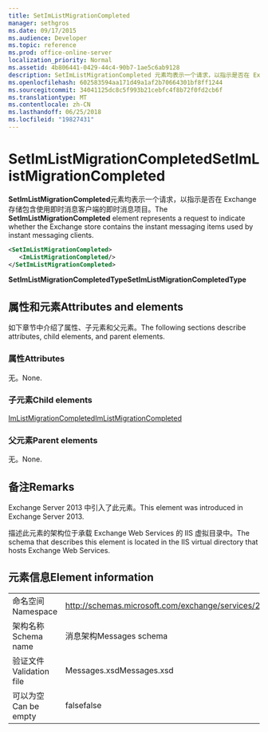 ```yaml
---
title: SetImListMigrationCompleted
manager: sethgros
ms.date: 09/17/2015
ms.audience: Developer
ms.topic: reference
ms.prod: office-online-server
localization_priority: Normal
ms.assetid: 4b806441-0429-44c4-90b7-1ae5c6ab9128
description: SetImListMigrationCompleted 元素均表示一个请求，以指示是否在 Exchange 存储包含使用即时消息客户端的即时消息项目。
ms.openlocfilehash: 602583594aa171d49a1af2b70664301bf8ff1244
ms.sourcegitcommit: 34041125dc8c5f993b21cebfc4f8b72f0fd2cb6f
ms.translationtype: MT
ms.contentlocale: zh-CN
ms.lasthandoff: 06/25/2018
ms.locfileid: "19827431"
---
```

# <a name="setimlistmigrationcompleted"></a><span data-ttu-id="0f27a-103">SetImListMigrationCompleted</span><span class="sxs-lookup"><span data-stu-id="0f27a-103">SetImListMigrationCompleted</span></span>

<span data-ttu-id="0f27a-104">**SetImListMigrationCompleted**元素均表示一个请求，以指示是否在 Exchange 存储包含使用即时消息客户端的即时消息项目。</span><span class="sxs-lookup"><span data-stu-id="0f27a-104">The **SetImListMigrationCompleted** element represents a request to indicate whether the Exchange store contains the instant messaging items used by instant messaging clients.</span></span> 
  
```XML
<SetImListMigrationCompleted>
   <ImListMigrationCompleted/>
</SetImListMigrationCompleted>
```

 <span data-ttu-id="0f27a-105">**SetImListMigrationCompletedType**</span><span class="sxs-lookup"><span data-stu-id="0f27a-105">**SetImListMigrationCompletedType**</span></span>
## <a name="attributes-and-elements"></a><span data-ttu-id="0f27a-106">属性和元素</span><span class="sxs-lookup"><span data-stu-id="0f27a-106">Attributes and elements</span></span>

<span data-ttu-id="0f27a-107">如下章节中介绍了属性、子元素和父元素。</span><span class="sxs-lookup"><span data-stu-id="0f27a-107">The following sections describe attributes, child elements, and parent elements.</span></span>
  
### <a name="attributes"></a><span data-ttu-id="0f27a-108">属性</span><span class="sxs-lookup"><span data-stu-id="0f27a-108">Attributes</span></span>

<span data-ttu-id="0f27a-109">无。</span><span class="sxs-lookup"><span data-stu-id="0f27a-109">None.</span></span>
  
### <a name="child-elements"></a><span data-ttu-id="0f27a-110">子元素</span><span class="sxs-lookup"><span data-stu-id="0f27a-110">Child elements</span></span>

[<span data-ttu-id="0f27a-111">ImListMigrationCompleted</span><span class="sxs-lookup"><span data-stu-id="0f27a-111">ImListMigrationCompleted</span></span>](imlistmigrationcompleted.md)
  
### <a name="parent-elements"></a><span data-ttu-id="0f27a-112">父元素</span><span class="sxs-lookup"><span data-stu-id="0f27a-112">Parent elements</span></span>

<span data-ttu-id="0f27a-113">无。</span><span class="sxs-lookup"><span data-stu-id="0f27a-113">None.</span></span>
  
## <a name="remarks"></a><span data-ttu-id="0f27a-114">备注</span><span class="sxs-lookup"><span data-stu-id="0f27a-114">Remarks</span></span>

<span data-ttu-id="0f27a-115">Exchange Server 2013 中引入了此元素。</span><span class="sxs-lookup"><span data-stu-id="0f27a-115">This element was introduced in Exchange Server 2013.</span></span>
  
<span data-ttu-id="0f27a-116">描述此元素的架构位于承载 Exchange Web Services 的 IIS 虚拟目录中。</span><span class="sxs-lookup"><span data-stu-id="0f27a-116">The schema that describes this element is located in the IIS virtual directory that hosts Exchange Web Services.</span></span>
  
## <a name="element-information"></a><span data-ttu-id="0f27a-117">元素信息</span><span class="sxs-lookup"><span data-stu-id="0f27a-117">Element information</span></span>

|||
|:-----|:-----|
|<span data-ttu-id="0f27a-118">命名空间</span><span class="sxs-lookup"><span data-stu-id="0f27a-118">Namespace</span></span>  <br/> |http://schemas.microsoft.com/exchange/services/2006/messages  <br/> |
|<span data-ttu-id="0f27a-119">架构名称</span><span class="sxs-lookup"><span data-stu-id="0f27a-119">Schema name</span></span>  <br/> |<span data-ttu-id="0f27a-120">消息架构</span><span class="sxs-lookup"><span data-stu-id="0f27a-120">Messages schema</span></span>  <br/> |
|<span data-ttu-id="0f27a-121">验证文件</span><span class="sxs-lookup"><span data-stu-id="0f27a-121">Validation file</span></span>  <br/> |<span data-ttu-id="0f27a-122">Messages.xsd</span><span class="sxs-lookup"><span data-stu-id="0f27a-122">Messages.xsd</span></span>  <br/> |
|<span data-ttu-id="0f27a-123">可以为空</span><span class="sxs-lookup"><span data-stu-id="0f27a-123">Can be empty</span></span>  <br/> |<span data-ttu-id="0f27a-124">false</span><span class="sxs-lookup"><span data-stu-id="0f27a-124">false</span></span>  <br/> |
   

